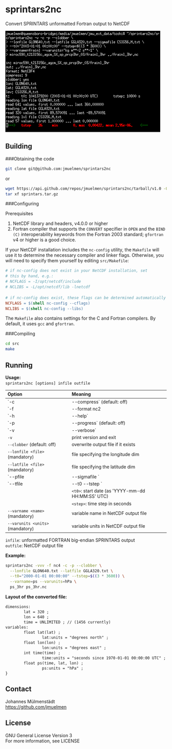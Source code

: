 # sprintars2nc
Convert SPRINTARS unformatted Fortran output to NetCDF

![Screenshot](screenshot.png)

## Building

###Obtaining the code
```bash
git clone git@github.com:jmuelmen/sprintars2nc
```

or

```bash
wget https://api.github.com/repos/jmuelmen/sprintars2nc/tarball/v1.0 -O sprintars.tar.gz
tar xf sprintars.tar.gz
```

###Configuring

Prerequisites
1. NetCDF library and headers, v4.0.0 or higher
1. Fortran compiler that supports the `CONVERT` specifier in `OPEN` and the
`BIND (C)` interoperability keywords from the Fortran 2003 standard; `gfortran`
v4 or higher is a good choice.

If your NetCDF installation includes the `nc-config` utility, the `Makefile`
will use it to determine the necessary compiler and linker flags.  Otherwise,
you will need to specify them yourself by editing `src/Makefile`:

```Makefile
# if nc-config does not exist in your NetCDF installation, set
# this by hand, e.g.:
# NCFLAGS = -I/opt/netcdf/include
# NCLIBS = -L/opt/netcdf/lib -lnetcdf

# if nc-config does exist, these flags can be determined automatically
NCFLAGS = $(shell nc-config --cflags)
NCLIBS = $(shell nc-config --libs)
```

The `Makefile` also contains settings for the C and Fortran compilers.  By
default, it uses `gcc` and `gfortran`.

###Compiling
```bash
cd src
make
```

## Running

**Usage:**  
`sprintars2nc [options] infile outfile`

|Option                                        |Meaning|
|:---                                          |:---|
|`-c | --compress`            (default: off)   |enable compression (implies `-f nc4`)|
|`-f | --format nc2 | nc4`    (default: nc2)   |create NetCDF v2 or v4 file?|
|`-h | --help`                                 |print this message and exit|
|`-p | --progress`            (default: off)   |enable progress bar|
|`-v | --verbose`                              |increase verbosity; may be repeated|
|`-v`                                          |print version and exit|
|`--clobber`                  (default: off)   |overwrite output file if it exists|
|`--lonfile <file>`           (mandatory)      |file specifying the longitude dim|
|`--latfile <file>`           (mandatory)      |file specifying the latitude dim|
|`--pfile <file> | --sigmafile <file>`         |file specifying the vertical dim (mandatory for 3D fields)|
|`--tfile <file> | --t0 <t0> --tstep <step>`   |specification of the time dim|
|                                              |`<t0>`: start date (as 'YYYY-mm-dd HH:MM:SS' UTC)|
|                                              |`<step>`: time step in seconds|
|`--varname <name>`           (mandatory)      |variable name in NetCDF output file|
|`--varunits <units>`         (mandatory)      |variable units in NetCDF output file|

`infile`:    unformatted FORTRAN big-endian SPRINTARS output  
`outfile`:   NetCDF output file

**Example:**
```bash
sprintars2nc -vvv -f nc4 -c -p --clobber \
  --lonfile GLON640.txt --latfile GGLA320.txt \
  --t0="2000-01-01 00:00:00" --tstep=$((3 * 3600)) \
  --varname=ps --varunits=hPa \
  ps_3hr ps_3hr.nc
```

**Layout of the converted file:**
```netcdf ps_3hr {
dimensions:
        lat = 320 ;
        lon = 640 ;
        time = UNLIMITED ; // (1456 currently)
variables:
        float lat(lat) ;
                lat:units = "degrees north" ;
        float lon(lon) ;
                lon:units = "degrees east" ;
        int time(time) ;
                time:units = "seconds since 1970-01-01 00:00:00 UTC" ;
        float ps(time, lat, lon) ;
                ps:units = "hPa" ;
}
```

## Contact
Johannes Mülmenstädt  
https://github.com/jmuelmen

## License
GNU General License Version 3  
For more information, see LICENSE
